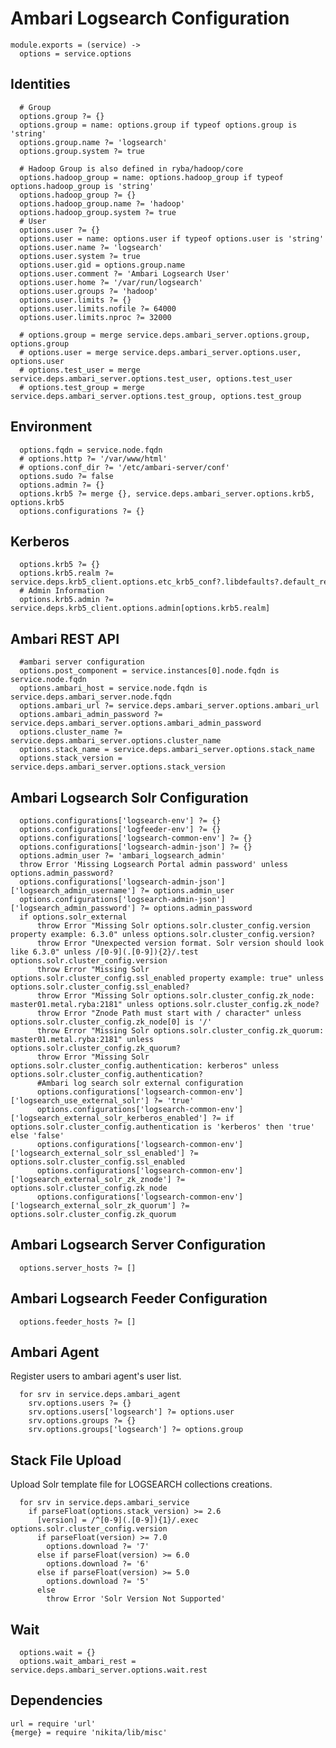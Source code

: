 
# Ambari Logsearch Configuration

    module.exports = (service) ->
      options = service.options

## Identities

      # Group
      options.group ?= {}
      options.group = name: options.group if typeof options.group is 'string'
      options.group.name ?= 'logsearch'
      options.group.system ?= true

      # Hadoop Group is also defined in ryba/hadoop/core
      options.hadoop_group = name: options.hadoop_group if typeof options.hadoop_group is 'string'
      options.hadoop_group ?= {}
      options.hadoop_group.name ?= 'hadoop'
      options.hadoop_group.system ?= true
      # User
      options.user ?= {}
      options.user = name: options.user if typeof options.user is 'string'
      options.user.name ?= 'logsearch'
      options.user.system ?= true
      options.user.gid = options.group.name
      options.user.comment ?= 'Ambari Logsearch User'
      options.user.home ?= '/var/run/logsearch'
      options.user.groups ?= 'hadoop'
      options.user.limits ?= {}
      options.user.limits.nofile ?= 64000
      options.user.limits.nproc ?= 32000

      # options.group = merge service.deps.ambari_server.options.group, options.group
      # options.user = merge service.deps.ambari_server.options.user, options.user
      # options.test_user = merge service.deps.ambari_server.options.test_user, options.test_user
      # options.test_group = merge service.deps.ambari_server.options.test_group, options.test_group

## Environment

      options.fqdn = service.node.fqdn
      # options.http ?= '/var/www/html'
      # options.conf_dir ?= '/etc/ambari-server/conf'
      options.sudo ?= false
      options.admin ?= {}
      options.krb5 ?= merge {}, service.deps.ambari_server.options.krb5, options.krb5
      options.configurations ?= {}

## Kerberos

      options.krb5 ?= {}
      options.krb5.realm ?= service.deps.krb5_client.options.etc_krb5_conf?.libdefaults?.default_realm
      # Admin Information
      options.krb5.admin ?= service.deps.krb5_client.options.admin[options.krb5.realm]

## Ambari REST API

      #ambari server configuration
      options.post_component = service.instances[0].node.fqdn is service.node.fqdn
      options.ambari_host = service.node.fqdn is service.deps.ambari_server.node.fqdn
      options.ambari_url ?= service.deps.ambari_server.options.ambari_url
      options.ambari_admin_password ?= service.deps.ambari_server.options.ambari_admin_password
      options.cluster_name ?= service.deps.ambari_server.options.cluster_name
      options.stack_name = service.deps.ambari_server.options.stack_name
      options.stack_version = service.deps.ambari_server.options.stack_version

## Ambari Logsearch Solr Configuration

      options.configurations['logsearch-env'] ?= {}
      options.configurations['logfeeder-env'] ?= {}
      options.configurations['logsearch-common-env'] ?= {}
      options.configurations['logsearch-admin-json'] ?= {}
      options.admin_user ?= 'ambari_logsearch_admin'
      throw Error 'Missing Logsearch Portal admin password' unless options.admin_password?
      options.configurations['logsearch-admin-json']['logsearch_admin_username'] ?= options.admin_user 
      options.configurations['logsearch-admin-json']['logsearch_admin_password'] ?= options.admin_password
      if options.solr_external
          throw Error "Missing Solr options.solr.cluster_config.version property example: 6.3.0" unless options.solr.cluster_config.version?
          throw Error "Unexpected version format. Solr version should look like 6.3.0" unless /[0-9](.[0-9]){2}/.test options.solr.cluster_config.version
          throw Error "Missing Solr options.solr.cluster_config.ssl_enabled property example: true" unless options.solr.cluster_config.ssl_enabled?
          throw Error "Missing Solr options.solr.cluster_config.zk_node: master01.metal.ryba:2181" unless options.solr.cluster_config.zk_node?
          throw Error "Znode Path must start with / character" unless options.solr.cluster_config.zk_node[0] is '/'
          throw Error "Missing Solr options.solr.cluster_config.zk_quorum: master01.metal.ryba:2181" unless options.solr.cluster_config.zk_quorum?
          throw Error "Missing Solr options.solr.cluster_config.authentication: kerberos" unless options.solr.cluster_config.authentication?
          #Ambari log search solr external configuration
          options.configurations['logsearch-common-env']['logsearch_use_external_solr'] ?= 'true'
          options.configurations['logsearch-common-env']['logsearch_external_solr_kerberos_enabled'] ?= if options.solr.cluster_config.authentication is 'kerberos' then 'true' else 'false'
          options.configurations['logsearch-common-env']['logsearch_external_solr_ssl_enabled'] ?= options.solr.cluster_config.ssl_enabled
          options.configurations['logsearch-common-env']['logsearch_external_solr_zk_znode'] ?= options.solr.cluster_config.zk_node
          options.configurations['logsearch-common-env']['logsearch_external_solr_zk_quorum'] ?= options.solr.cluster_config.zk_quorum
      
## Ambari Logsearch Server Configuration

      options.server_hosts ?= []

## Ambari Logsearch Feeder Configuration

      options.feeder_hosts ?= []

## Ambari Agent
Register users to ambari agent's user list.

      for srv in service.deps.ambari_agent
        srv.options.users ?= {}
        srv.options.users['logsearch'] ?= options.user
        srv.options.groups ?= {}
        srv.options.groups['logsearch'] ?= options.group

## Stack File Upload
Upload Solr template file for LOGSEARCH collections creations.

      for srv in service.deps.ambari_service
        if parseFloat(options.stack_version) >= 2.6
          [version] = /^[0-9](.[0-9]){1}/.exec options.solr.cluster_config.version
          if parseFloat(version) >= 7.0
            options.download ?= '7'
          else if parseFloat(version) >= 6.0
            options.download ?= '6'
          else if parseFloat(version) >= 5.0
            options.download ?= '5'
          else
            throw Error 'Solr Version Not Supported'
## Wait

      options.wait = {}
      options.wait_ambari_rest = service.deps.ambari_server.options.wait.rest

## Dependencies

    url = require 'url'
    {merge} = require 'nikita/lib/misc'
